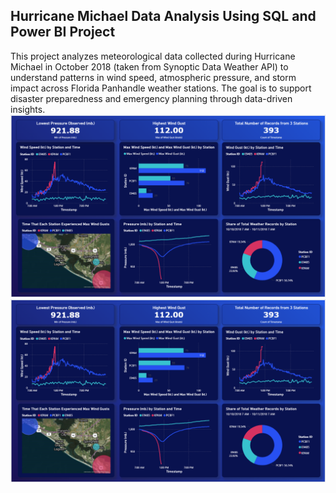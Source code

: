 ## Hurricane Michael Data Analysis Using SQL and Power BI Project
This project analyzes meteorological data collected during Hurricane Michael in October 2018 (taken from Synoptic Data Weather API) to understand patterns in wind speed, atmospheric pressure, and storm impact across Florida Panhandle weather stations. The goal is to support disaster preparedness and emergency planning through data-driven insights.
<img src = "hurricanedashboard.png">
<a href="https://app.powerbi.com/links/U7xeuEjVGN?ctid=bb932f15-ef38-42ba-91fc-f3c59d5dd1f1&pbi_source=linkShare" target="_blank" rel="noopener noreferrer"><img src="hurricanedashboard.png"></a>
